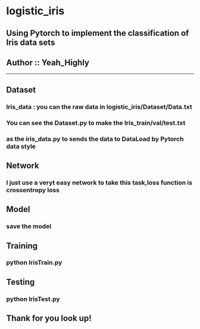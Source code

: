 logistic_iris
===========================
## Using Pytorch to implement the classification of Iris data sets  
## Author :: Yeah_Highly

****
	
## Dataset   
### Iris_data : you can the raw data in logistic_iris/Dataset/Data.txt  
### You can see the Dataset.py to make the Iris_train/val/test.txt  
### as the iris_data.py to sends the data to DataLoad by Pytorch data style  
## Network  
### I just use a veryt easy network to take this task,loss function is crossentropy loss  
## Model  
### save the model  
## Training   
### python IrisTrain.py  
## Testing   
### python IrisTest.py  
    
## Thank for you look up!  

